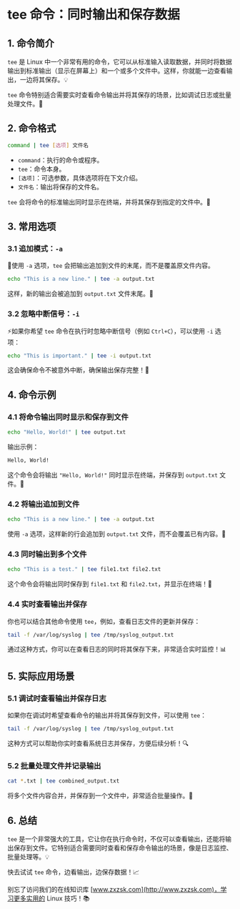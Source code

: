 

# tee 命令：同时输出和保存数据

## 1. 命令简介

`tee` 是 Linux 中一个非常有用的命令，它可以从标准输入读取数据，并同时将数据输出到标准输出（显示在屏幕上）和一个或多个文件中。这样，你就能一边查看输出，一边将其保存。💡

`tee` 命令特别适合需要实时查看命令输出并将其保存的场景，比如调试日志或批量处理文件。🚀

## 2. 命令格式

```bash
command | tee [选项] 文件名
```

- `command`：执行的命令或程序。
- `tee`：命令本身。
- `[选项]`：可选参数，具体选项将在下文介绍。
- `文件名`：输出将保存的文件名。

`tee` 会将命令的标准输出同时显示在终端，并将其保存到指定的文件中。📄

## 3. 常用选项

### 3.1 追加模式：`-a` 

📝使用 `-a` 选项，`tee` 会把输出追加到文件的末尾，而不是覆盖原文件内容。

```bash
echo "This is a new line." | tee -a output.txt
```

这样，新的输出会被追加到 `output.txt` 文件末尾。📂

### 3.2 忽略中断信号：`-i` 

⚡如果你希望 `tee` 命令在执行时忽略中断信号（例如 `Ctrl+C`），可以使用 `-i` 选项：

```bash
echo "This is important." | tee -i output.txt
```

这会确保命令不被意外中断，确保输出保存完整！💪

## 4. 命令示例

### 4.1 将命令输出同时显示和保存到文件

```bash
echo "Hello, World!" | tee output.txt
```

输出示例：

```bash
Hello, World!
```

这个命令会将输出 `"Hello, World!"` 同时显示在终端，并保存到 `output.txt` 文件。📄

### 4.2 将输出追加到文件

```bash
echo "This is a new line." | tee -a output.txt
```

使用 `-a` 选项，这样新的行会追加到 `output.txt` 文件，而不会覆盖已有内容。💖

### 4.3 同时输出到多个文件

```bash
echo "This is a test." | tee file1.txt file2.txt
```

这个命令会将输出同时保存到 `file1.txt` 和 `file2.txt`，并显示在终端！🎉

### 4.4 实时查看输出并保存

你也可以结合其他命令使用 `tee`，例如，查看日志文件的更新并保存：

```bash
tail -f /var/log/syslog | tee /tmp/syslog_output.txt
```

通过这种方式，你可以在查看日志的同时将其保存下来，非常适合实时监控！📊

## 5. 实际应用场景

### 5.1 调试时查看输出并保存日志

如果你在调试时希望查看命令的输出并将其保存到文件，可以使用 `tee`：

```bash
tail -f /var/log/syslog | tee /tmp/syslog_output.txt
```

这种方式可以帮助你实时查看系统日志并保存，方便后续分析！🔍

### 5.2 批量处理文件并记录输出

```bash
cat *.txt | tee combined_output.txt
```

将多个文件内容合并，并保存到一个文件中，非常适合批量操作。📂

## 6. 总结

`tee` 是一个非常强大的工具，它让你在执行命令时，不仅可以查看输出，还能将输出保存到文件。它特别适合需要同时查看和保存命令输出的场景，像是日志监控、批量处理等。💡

快去试试 `tee` 命令，边看输出，边保存数据！📈

别忘了访问我们的在线知识库 [www.zxzsk.com](http://www.zxzsk.com)，学习更多实用的 Linux 技巧！📚

